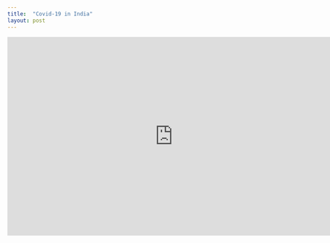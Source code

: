 ```yaml
---
title:  "Covid-19 in India"
layout: post
---
```



<iframe seamless frameborder="0" src="https://public.tableau.com/app/profile/manish.yadav3224/viz/Covid19_Dataset_16720607275870/Dashboard_India?:embed=yes&:display_count=yes&:showVizHome=no" width = '750' height = '450' scrolling='yes' ></iframe>
